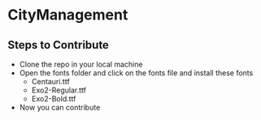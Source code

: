 # CityManagement

## Steps to Contribute

- Clone the repo in your local machine
- Open the fonts folder and click on the fonts file and install these fonts
    - Centauri.ttf
    - Exo2-Regular.ttf
    - Exo2-Bold.ttf
- Now you can contribute
